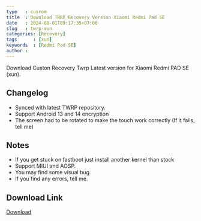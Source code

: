```yaml
---
type   : cusrom
title  : Download TWRP Recovery Version Xiaomi Redmi Pad SE
date   : 2024-08-01T09:17:35+07:00
slug   : twrp-xun
categories: [Recovery]
tags      : [xun]
keywords  : [Redmi Pad SE]
author : 
---
```


Download Custon Recovery Twrp Latest version for Xiaomi Redmi PAD SE (xun).


## Changelog
- Synced with latest TWRP repository.
- Support Android 13 and 14 encryption 
- The screen had to be rotated to make the touch work correctly (If it fails, tell me)

## Notes
- If you get stuck on fastboot just install another kernel than stock
- Support MIUI and AOSP.
- You may find some visual bug.
- If you find any errors, tell me.

## Download Link
[Download](https://github.com/CrisCW1990/Custom-Recovery-Builder/releases/download/7664905708/twrp_3.7.1_xun.img)

